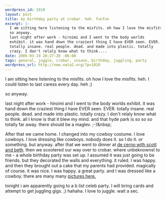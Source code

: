 ```yaml
--- 
wordpress_id: 1010
layout: post
title: my birthday party at crobar. heh. funfun
excerpt: |-
  I am sitting here listening to the misfits. oh how I love the misfits. heh. I could listen to last caress every day. heh ;)
  so anyway. 
  last night after work - hiroimi and I went to the body worlds
  exhibit. it was hand down the craziest thing I have EVER seen. EVER.
  totally insane. real people. dead. and made into plastic. totally
  crazy. I don't relaly know what to think....
date: 2005-03-19 20:27:28 -06:00
tags: general, juggle, crobar, insane, birthday, juggling, party
wordpress_url: http://new.nata2.org/?p=1010
---
```

<p>I am sitting here listening to the misfits. oh how I love the misfits. heh. I could listen to last caress every day. heh ;)</p>
<p>so anyway. </p>
<p>last night after work - hiroimi and I went to the body worlds exhibit. it was hand down the craziest thing I have EVER seen. EVER. totally insane. real people. dead. and made into plastic. totally crazy. I don't relaly know what to think. all I know is that it blew my mind. and that hyde park is so so so totally far away. there should be a maglev. ;-)&amp;nbsp;<br />
<a href="http://nata2.info/?path=pictures%2Fevents%2F2005%3A03%3A18_27th_birthday_crobar"></a></p>

<p>After that we came home. I changed into my cowboy costume. I love cowboys. I love dressing like cowboys. nobody does it. so I do it. or something. but anyway. after that we went to dinner at <a href="http://nata2.info/?path=pictures%2Fevents%2F2005%3A03%3A18_27th_birthday_crobar&amp;img=IMG_3370.jpg">de cerno with scott and beth</a>. then we scootered our way over to crobar. where unbeknownst to me - a whole birthday party was set up. I assumed it was just going to be friends. but they decorated the walls and everything. it ruled. I was
happy. and then they brought out a cake that my parents had provided. magically of course. it was nice. I was happy. a great party. and I was dressed like a cowboy. there are many many <a href="http://nata2.info/?path=pictures%2Fevents%2F2005%3A03%3A18_27th_birthday_crobar">pictures here.</a></p><p>tonight i am apparently going to a b list celeb party. I will bring cards and attempt to get juggling gigs. ;) hahaha. I love to juggle. wait a sec. </p>
<a href="http://nata2.info/?path=pictures%2Fevents%2F2005%3A03%3A18_27th_birthday_crobar"></a>
<p>&nbsp;</p>
